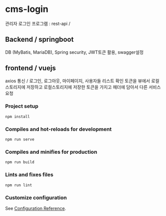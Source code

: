 # cms-login
  관리자 로그인 프로그램
  : rest-api / 
  
## Backend / springboot
DB (MyBatis, MariaDB),
Spring security,
JWT토큰 활용, swagger설정


## frontend / vuejs
axios 통신 / 로그인, 로그아웃, 마이페이지, 사용자들 리스트 확인
토큰을 뷰에서 로컬스토리지에 저장하고 로컬스토리지에 저장한 토큰을 가지고 헤더에 담아서 다른 서비스 요청

### Project setup
```
npm install
```

### Compiles and hot-reloads for development
```
npm run serve
```

### Compiles and minifies for production
```
npm run build
```

### Lints and fixes files
```
npm run lint
```

### Customize configuration
See [Configuration Reference](https://cli.vuejs.org/config/).
